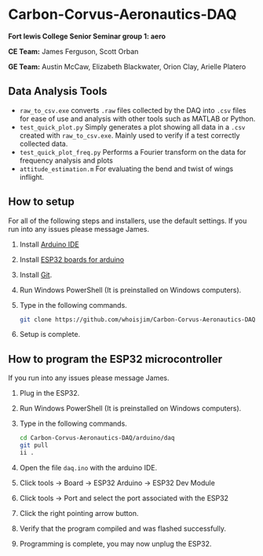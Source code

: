# Carbon-Corvus-Aeronautics-DAQ

**Fort lewis College Senior Seminar group 1: aero**

**CE Team:**
James Ferguson, Scott Orban

**GE Team:**
Austin McCaw, Elizabeth Blackwater, Orion Clay, Arielle Platero

## Data Analysis Tools

- `raw_to_csv.exe` converts `.raw` files collected by the DAQ into `.csv` files for ease of use and analysis with other tools such as MATLAB or Python.
- `test_quick_plot.py` Simply generates a plot showing all data in a `.csv` created with `raw_to_csv.exe`. Mainly used to verify if a test correctly collected data.
- `test_quick_plot_freq.py` Performs a Fourier transform on the data for frequency analysis and plots
- `attitude_estimation.m` For evaluating the bend and twist of wings inflight.

## How to setup

For all of the following steps and installers, use the default settings. If you run into any issues please message James.

1. Install [Arduino IDE](https://www.arduino.cc/en/software)
2. Install [ESP32 boards for arduino](https://www.youtube.com/watch?v=mBaS3YnqDaU&feature=emb_imp_woyt)
3. Install [Git](https://git-scm.com/download/win).
4. Run Windows PowerShell (It is preinstalled on Windows computers).
5. Type in the following commands.

    ``` bash
    git clone https://github.com/whoisjim/Carbon-Corvus-Aeronautics-DAQ
    ```

6. Setup is complete.

## How to program the ESP32 microcontroller

If you run into any issues please message James.

1. Plug in the ESP32.
2. Run Windows PowerShell (It is preinstalled on Windows computers).
3. Type in the following commands.

    ``` bash
    cd Carbon-Corvus-Aeronautics-DAQ/arduino/daq
    git pull
    ii .
    ```

4. Open the file `daq.ino` with the arduino IDE.
5. Click tools -> Board -> ESP32 Arduino -> ESP32 Dev Module
6. Click tools -> Port and select the port associated with the ESP32
7. Click the right pointing arrow button.
8. Verify that the program compiled and was flashed successfully.
9. Programming is complete, you may now unplug the ESP32.
